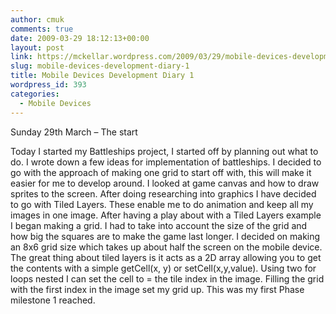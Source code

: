 ```yaml
---
author: cmuk
comments: true
date: 2009-03-29 18:12:13+00:00
layout: post
link: https://mckellar.wordpress.com/2009/03/29/mobile-devices-development-diary-1/
slug: mobile-devices-development-diary-1
title: Mobile Devices Development Diary 1
wordpress_id: 393
categories:
  - Mobile Devices
---
```


Sunday 29th March – The start

Today I started my Battleships project, I started off by planning out what to do. I wrote down a few ideas for implementation of battleships. I decided to go with the approach of making one grid to start off with, this will make it easier for me to develop around. I looked at game canvas and how to draw sprites to the screen. After doing researching into graphics I have decided to go with Tiled Layers. These enable me to do animation and keep all my images in one image. After having a play about with a Tiled Layers example I began making a grid. I had to take into account the size of the grid and how big the squares are to make the game last longer. I decided on making an 8x6 grid size which takes up about half the screen on the mobile device. The great thing about tiled layers is it acts as a 2D array allowing you to get the contents with a simple getCell(x, y) or setCell(x,y,value). Using two for loops nested I can set the cell to = the tile index in the image. Filling the grid with the first index in the image set my grid up. This was my first Phase milestone 1 reached.
